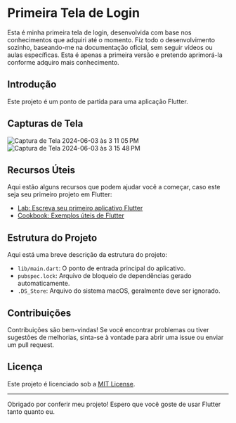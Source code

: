 # Primeira Tela de Login

Esta é minha primeira tela de login, desenvolvida com base nos conhecimentos que adquiri até o momento. Fiz todo o desenvolvimento sozinho, baseando-me na documentação oficial, sem seguir vídeos ou aulas específicas. Esta é apenas a primeira versão e pretendo aprimorá-la conforme adquiro mais conhecimento.

## Introdução

Este projeto é um ponto de partida para uma aplicação Flutter.

## Capturas de Tela

![Captura de Tela 2024-06-03 às 3 11 05 PM](https://github.com/wisley-cesar/Aprendendo-Flutter/assets/116464094/1b43065d-a396-4f2c-bea3-8ca31f554222)
![Captura de Tela 2024-06-03 às 3 15 48 PM](https://github.com/wisley-cesar/Aprendendo-Flutter/assets/116464094/ab7ed636-7583-4aac-be9c-8eadd0b0dc46)


## Recursos Úteis

Aqui estão alguns recursos que podem ajudar você a começar, caso este seja seu primeiro projeto em Flutter:

- [Lab: Escreva seu primeiro aplicativo Flutter](https://docs.flutter.dev/get-started/codelab)
- [Cookbook: Exemplos úteis de Flutter](https://docs.flutter.dev/cookbook)

## Estrutura do Projeto

Aqui está uma breve descrição da estrutura do projeto:

- `lib/main.dart`: O ponto de entrada principal do aplicativo.
- `pubspec.lock`: Arquivo de bloqueio de dependências gerado automaticamente.
- `.DS_Store`: Arquivo do sistema macOS, geralmente deve ser ignorado.

## Contribuições

Contribuições são bem-vindas! Se você encontrar problemas ou tiver sugestões de melhorias, sinta-se à vontade para abrir uma issue ou enviar um pull request.

## Licença

Este projeto é licenciado sob a [MIT License](LICENSE).

---

Obrigado por conferir meu projeto! Espero que você goste de usar Flutter tanto quanto eu.
